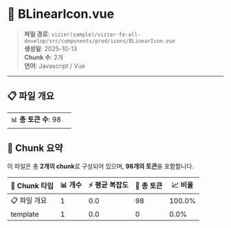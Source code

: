 # 📄 BLinearIcon.vue

> **파일 경로**: `vizier(sample)/vizier-fe-all-develop/src/components/prod/icons/BLinearIcon.vue`  
> **생성일**: 2025-10-13  
> **Chunk 수**: 2개  
> **언어**: Javascript / Vue
---


## 📋 파일 개요

| | |
|--|--|
| 📊 **총 토큰 수**: 98 |  |






## 🧩 Chunk 요약

이 파일은 총 **2개의 chunk**로 구성되어 있으며, **98개의 토큰**을 포함합니다.

| 🧩 Chunk 타입 | 📊 개수 | ⚡ 평균 복잡도 | 📝 총 토큰 | 📈 비율 |
|---------------|--------|-------------|----------|--------|
| 📋 파일 개요 | 1 | 0.0 | 98 | 100.0% |
| template | 1 | 0.0 | 0 | 0.0% |

